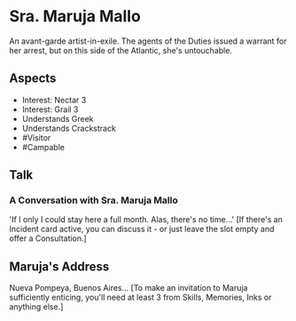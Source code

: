 # Sra. Maruja Mallo
An avant-garde artist-in-exile. The agents of the Duties issued a warrant for her arrest, but on this side of the Atlantic, she's untouchable.
## Aspects
- Interest: Nectar 3
- Interest: Grail 3
- Understands Greek
- Understands Crackstrack
- #Visitor
- #Campable
## Talk
### A Conversation with Sra. Maruja Mallo
'If I only I could stay here a full month. Alas, there's no time...' \[If there's an Incident card active, you can discuss it - or just leave the slot empty and offer a Consultation.]
## Maruja's Address
Nueva Pompeya, Buenos Aires... \[To make an invitation to Maruja sufficiently enticing, you'll need at least 3 <sprite name=grail> from Skills, Memories, Inks or anything else.]